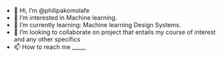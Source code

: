- 👋 Hi, I’m @philipakomolafe
- 👀 I’m interested in Machine learning.  
- 🌱 I’m currently learning: Machine learning Design Systems.
- 💞️ I’m looking to collaborate on project that entails my course of interest and any other specifics 
- 📫 How to reach me _____

<!---
philipakomolafe/philipakomolafe is a ✨ special ✨ repository because its `README.md` (this file) appears on your GitHub profile.
You can click the Preview link to take a look at your changes.
--->
